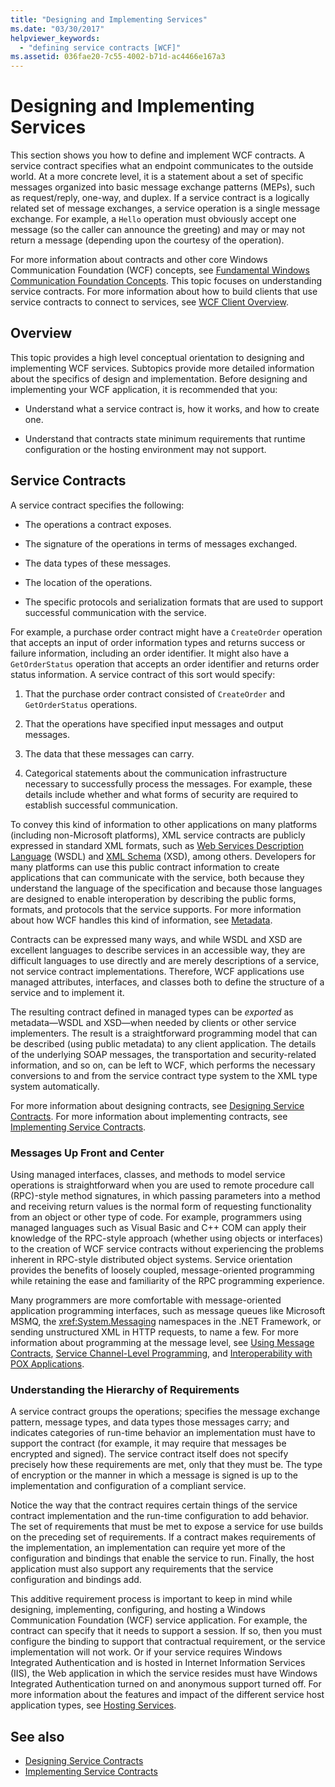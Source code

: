```yaml
---
title: "Designing and Implementing Services"
ms.date: "03/30/2017"
helpviewer_keywords: 
  - "defining service contracts [WCF]"
ms.assetid: 036fae20-7c55-4002-b71d-ac4466e167a3
---
```

# Designing and Implementing Services
This section shows you how to define and implement WCF contracts. A service contract specifies what an endpoint communicates to the outside world. At a more concrete level, it is a statement about a set of specific messages organized into basic message exchange patterns (MEPs), such as request/reply, one-way, and duplex. If a service contract is a logically related set of message exchanges, a service operation is a single message exchange. For example, a `Hello` operation must obviously accept one message (so the caller can announce the greeting) and may or may not return a message (depending upon the courtesy of the operation).  
  
 For more information about contracts and other core Windows Communication Foundation (WCF) concepts, see [Fundamental Windows Communication Foundation Concepts](fundamental-concepts.md). This topic focuses on understanding service contracts. For more information about how to build clients that use service contracts to connect to services, see [WCF Client Overview](wcf-client-overview.md).  
  
## Overview  
 This topic provides a high level conceptual orientation to designing and implementing WCF services. Subtopics provide more detailed information about the specifics of design and implementation. Before designing and implementing your WCF application, it is recommended that you:  
  
- Understand what a service contract is, how it works, and how to create one.  
  
- Understand that contracts state minimum requirements that runtime configuration or the hosting environment may not support.  
  
## Service Contracts  
 A service contract specifies the following:  
  
- The operations a contract exposes.  
  
- The signature of the operations in terms of messages exchanged.  
  
- The data types of these messages.  
  
- The location of the operations.  
  
- The specific protocols and serialization formats that are used to support successful communication with the service.  
  
 For example, a purchase order contract might have a `CreateOrder` operation that accepts an input of order information types and returns success or failure information, including an order identifier. It might also have a `GetOrderStatus` operation that accepts an order identifier and returns order status information. A service contract of this sort would specify:  
  
1. That the purchase order contract consisted of `CreateOrder` and `GetOrderStatus` operations.  
  
2. That the operations have specified input messages and output messages.  
  
3. The data that these messages can carry.  
  
4. Categorical statements about the communication infrastructure necessary to successfully process the messages. For example, these details include whether and what forms of security are required to establish successful communication.  
  
 To convey this kind of information to other applications on many platforms (including non-Microsoft platforms), XML service contracts are publicly expressed in standard XML formats, such as [Web Services Description Language](https://www.w3.org/TR/2001/NOTE-wsdl-20010315) (WSDL) and [XML Schema](https://www.w3.org/XML/Schema) (XSD), among others. Developers for many platforms can use this public contract information to create applications that can communicate with the service, both because they understand the language of the specification and because those languages are designed to enable interoperation by describing the public forms, formats, and protocols that the service supports. For more information about how WCF handles this kind of information, see [Metadata](./feature-details/metadata.md).  
  
 Contracts can be expressed many ways, and while WSDL and XSD are excellent languages to describe services in an accessible way, they are difficult languages to use directly and are merely descriptions of a service, not service contract implementations. Therefore, WCF applications use managed attributes, interfaces, and classes both to define the structure of a service and to implement it.  
  
 The resulting contract defined in managed types can be *exported* as metadata—WSDL and XSD—when needed by clients or other service implementers. The result is a straightforward programming model that can be described (using public metadata) to any client application. The details of the underlying SOAP messages, the transportation and security-related information, and so on, can be left to WCF, which performs the necessary conversions to and from the service contract type system to the XML type system automatically.  
  
 For more information about designing contracts, see [Designing Service Contracts](designing-service-contracts.md). For more information about implementing contracts, see [Implementing Service Contracts](implementing-service-contracts.md).  
  
### Messages Up Front and Center  
 Using managed interfaces, classes, and methods to model service operations is straightforward when you are used to remote procedure call (RPC)-style method signatures, in which passing parameters into a method and receiving return values is the normal form of requesting functionality from an object or other type of code. For example, programmers using managed languages such as Visual Basic and C++ COM can apply their knowledge of the RPC-style approach (whether using objects or interfaces) to the creation of WCF service contracts without experiencing the problems inherent in RPC-style distributed object systems. Service orientation provides the benefits of loosely coupled, message-oriented programming while retaining the ease and familiarity of the RPC programming experience.  
  
 Many programmers are more comfortable with message-oriented application programming interfaces, such as message queues like Microsoft MSMQ, the <xref:System.Messaging> namespaces in the .NET Framework, or sending unstructured XML in HTTP requests, to name a few. For more information about programming at the message level, see [Using Message Contracts](./feature-details/using-message-contracts.md), [Service Channel-Level Programming](./extending/service-channel-level-programming.md), and [Interoperability with POX Applications](./feature-details/interoperability-with-pox-applications.md).  
  
### Understanding the Hierarchy of Requirements  
 A service contract groups the operations; specifies the message exchange pattern, message types, and data types those messages carry; and indicates categories of run-time behavior an implementation must have to support the contract (for example, it may require that messages be encrypted and signed). The service contract itself does not specify precisely how these requirements are met, only that they must be. The type of encryption or the manner in which a message is signed is up to the implementation and configuration of a compliant service.  
  
 Notice the way that the contract requires certain things of the service contract implementation and the run-time configuration to add behavior. The set of requirements that must be met to expose a service for use builds on the preceding set of requirements. If a contract makes requirements of the implementation, an implementation can require yet more of the configuration and bindings that enable the service to run. Finally, the host application must also support any requirements that the service configuration and bindings add.  
  
 This additive requirement process is important to keep in mind while designing, implementing, configuring, and hosting a Windows Communication Foundation (WCF) service application. For example, the contract can specify that it needs to support a session. If so, then you must configure the binding to support that contractual requirement, or the service implementation will not work. Or if your service requires Windows Integrated Authentication and is hosted in Internet Information Services (IIS), the Web application in which the service resides must have Windows Integrated Authentication turned on and anonymous support turned off. For more information about the features and impact of the different service host application types, see [Hosting Services](hosting-services.md).  
  
## See also

- [Designing Service Contracts](designing-service-contracts.md)
- [Implementing Service Contracts](implementing-service-contracts.md)
